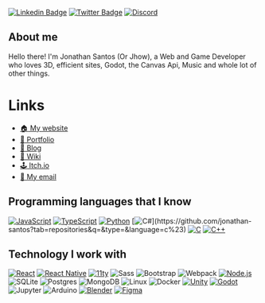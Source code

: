 [![Linkedin Badge](https://img.shields.io/badge/-LinkedIn-blue?logo=Linkedin&logoColor=white&link=https://linkedin.com/in/jonathan-santos-dev)](https://linkedin.com/in/jonathan-santos-dev)
[![Twitter Badge](https://img.shields.io/badge/-Twitter-1ca0f1?labelColor=1ca0f1&logo=twitter&logoColor=white&link=https://twitter.com/pipocaCafeinada)](https://twitter.com/pipocaCafeinada)
[![Discord](https://img.shields.io/badge/-Discord-7289da?labelColor=7289da&logo=discord&logoColor=white&link=https://discordapp.com/channels/@me/638463382860726316)](https://discordapp.com/channels/@me/638463382860726316)

## About me

Hello there! I'm Jonathan Santos (Or Jhow), a Web and Game Developer who loves 3D, efficient sites, Godot, the Canvas Api, Music and whole lot of other things. 

# Links

- [:house: My website](https://jhow.io)
- [:briefcase: Portfolio](https://portfolio.jhow.io)
- [:newspaper: Blog](https://pipocacafeinada.com.br)
- [:blue_book: Wiki](https://wiki.jhow.io)
- [:joystick: Itch.io](https://caffeinatedpopcorn.itch.io)
- [:email: My email](mailto:jonathan.santosaugusto@gmail.com)


## Programming languages that I know

[![JavaScript](https://img.shields.io/badge/-JavaScript-fff?&logo=JavaScript&logoColor=ddc508)](https://github.com/jonathan-santos?tab=repositories&q=&type=&language=javascript)
[![TypeScript](https://img.shields.io/badge/-TypeScript-fff?&logo=TypeScript&logoColor=007ACC)](https://github.com/jonathan-santos?tab=repositories&q=&type=&language=typescript)
[![Python](https://img.shields.io/badge/-Python-fff?&logo=python)](https://github.com/jonathan-santos?tab=repositories&q=&type=&language=python)
[![C#](https://img.shields.io/badge/C%23%20-fff.svg?&logoColor=blueviolet&logo=c-sharp&")](https://github.com/jonathan-santos?tab=repositories&q=&type=&language=c%23)
[![C](https://img.shields.io/badge/-C-fff?&logo=C&logoColor=00599C)](https://github.com/jonathan-santos?tab=repositories&q=&type=&language=c)
[![C++](https://img.shields.io/badge/-C++-fff?&logo=c%2b%2b&logoColor=00599C)](https://github.com/jonathan-santos?tab=repositories&q=&type=&language=c%2B%2B)

## Technology I work with

[![React](https://img.shields.io/badge/-React-fff?&logo=React)](https://portfolio.jhow.io/tags/react/)
[![React Native](https://img.shields.io/badge/-React_Native-fff?&logo=React&logoColor=5F00E7)](https://portfolio.jhow.io/tags/reactnative/)
[![11ty](https://img.shields.io/badge/-Eleventy-fff?&logo=eleventy&logoColor=333333)](https://portfolio.jhow.io/tags/11ty/)
![Sass](https://img.shields.io/badge/-Sass-fff?&logo=sass)
![Bootstrap](https://img.shields.io/badge/-Bootstrap-fff?&logo=bootstrap&logoColor=563D7C)
![Webpack](https://img.shields.io/badge/-Webpack-fff?&logo=webpack)
[![Node.js](https://img.shields.io/badge/-Node.js-fff?&logo=node.js)](https://portfolio.jhow.io/tags/node/)
![SQLite](https://img.shields.io/badge/-sqlite-fff?&logo=sqlite&logoColor=07405e)
![Postgres](https://img.shields.io/badge/-Postgres-fff?&logo=postgresql&logoColor=316192)
![MongoDB](https://img.shields.io/badge/-MongoDB-fff?&logo=MongoDB)
![Linux](https://img.shields.io/badge/-Linux-fff?&logo=linux&logoColor=000)
![Docker](https://img.shields.io/badge/-Docker-fff?&logo=Docker)
[![Unity](https://img.shields.io/badge/-Unity-fff?&logo=unity&logoColor=000)](https://portfolio.jhow.io/tags/unity/)
[![Godot](https://img.shields.io/badge/-Godot-3d8fcc?&logo=Godot)](https://github.com/jonathan-santos?tab=repositories&q=&type=&language=gdscript)
![Jupyter](https://img.shields.io/badge/-Jupyter-fff?&logo=Jupyter)
![Arduino](https://img.shields.io/badge/-Arduino-fff?&logo=Arduino)
[![Blender](https://img.shields.io/badge/-Blender-fff?&logo=Blender)](https://portfolio.jhow.io/tags/blender)
[![Figma](https://img.shields.io/badge/-Figma-fff?&logo=Figma)](https://figma.com/@jhow)
